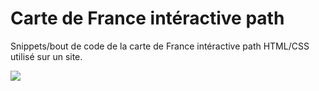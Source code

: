 # Carte de France intéractive path


Snippets/bout de code de la carte de France intéractive path HTML/CSS utilisé sur un site.

<img src="carte.png">
